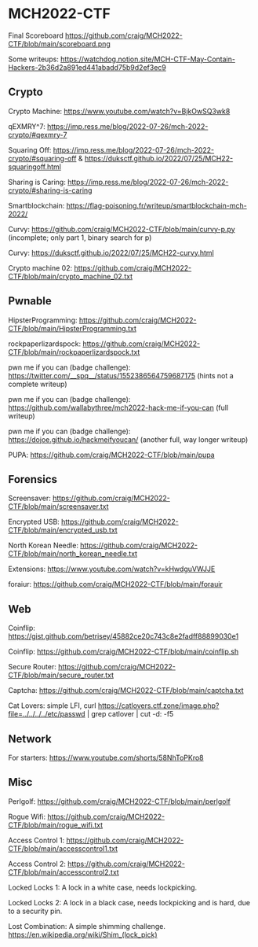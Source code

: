 # MCH2022-CTF

Final Scoreboard https://github.com/craig/MCH2022-CTF/blob/main/scoreboard.png

Some writeups: https://watchdog.notion.site/MCH-CTF-May-Contain-Hackers-2b36d2a891ed441abadd75b9d2ef3ec9

## Crypto
Crypto Machine: https://www.youtube.com/watch?v=BjkOwSQ3wk8

qEXMRY^7: https://imp.ress.me/blog/2022-07-26/mch-2022-crypto/#qexmry-7

Squaring Off: https://imp.ress.me/blog/2022-07-26/mch-2022-crypto/#squaring-off & https://duksctf.github.io/2022/07/25/MCH22-squaringoff.html

Sharing is Caring: https://imp.ress.me/blog/2022-07-26/mch-2022-crypto/#sharing-is-caring

Smartblockchain: https://flag-poisoning.fr/writeup/smartblockchain-mch-2022/

Curvy: https://github.com/craig/MCH2022-CTF/blob/main/curvy-p.py (incomplete; only part 1, binary search for p)

Curvy: https://duksctf.github.io/2022/07/25/MCH22-curvy.html

Crypto machine 02: https://github.com/craig/MCH2022-CTF/blob/main/crypto_machine_02.txt

## Pwnable

HipsterProgramming: https://github.com/craig/MCH2022-CTF/blob/main/HipsterProgramming.txt 

rockpaperlizardspock: https://github.com/craig/MCH2022-CTF/blob/main/rockpaperlizardspock.txt

pwn me if you can (badge challenge): https://twitter.com/__spq__/status/1552386564759687175 (hints not a complete writeup)

pwn me if you can (badge challenge): https://github.com/wallabythree/mch2022-hack-me-if-you-can (full writeup)

pwn me if you can (badge challenge): https://dojoe.github.io/hackmeifyoucan/ (another full, way longer writeup)

PUPA: https://github.com/craig/MCH2022-CTF/blob/main/pupa

## Forensics

Screensaver: https://github.com/craig/MCH2022-CTF/blob/main/screensaver.txt

Encrypted USB: https://github.com/craig/MCH2022-CTF/blob/main/encrypted_usb.txt

North Korean Needle: https://github.com/craig/MCH2022-CTF/blob/main/north_korean_needle.txt

Extensions: https://www.youtube.com/watch?v=kHwdguVWJJE

foraiur: https://github.com/craig/MCH2022-CTF/blob/main/forauir

## Web

Coinflip: https://gist.github.com/betrisey/45882ce20c743c8e2fadff88899030e1

Coinflip: https://github.com/craig/MCH2022-CTF/blob/main/coinflip.sh

Secure Router: https://github.com/craig/MCH2022-CTF/blob/main/secure_router.txt

Captcha: https://github.com/craig/MCH2022-CTF/blob/main/captcha.txt

Cat Lovers: simple LFI, curl https://catlovers.ctf.zone/image.php?file=../../../../etc/passwd | grep catlover | cut -d: -f5

## Network

For starters: https://www.youtube.com/shorts/58NhToPKro8

## Misc

Perlgolf: https://github.com/craig/MCH2022-CTF/blob/main/perlgolf

Rogue Wifi: https://github.com/craig/MCH2022-CTF/blob/main/rogue_wifi.txt

Access Control 1: https://github.com/craig/MCH2022-CTF/blob/main/accesscontrol1.txt

Access Control 2: https://github.com/craig/MCH2022-CTF/blob/main/accesscontrol2.txt

Locked Locks 1: A lock in a white case, needs lockpicking.

Locked Locks 2: A lock in a black case, needs lockpicking and is hard, due to a security pin.

Lost Combination: A simple shimming challenge. https://en.wikipedia.org/wiki/Shim_(lock_pick)
